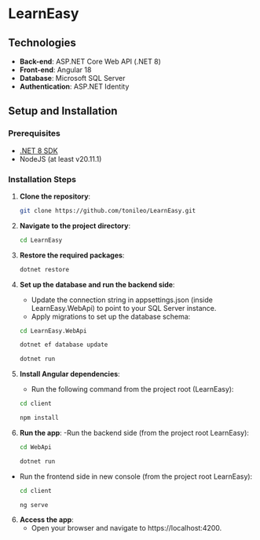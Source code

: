 # LearnEasy

## Technologies

- **Back-end**: ASP.NET Core Web API (.NET 8)
- **Front-end**: Angular 18
- **Database**: Microsoft SQL Server
- **Authentication**: ASP.NET Identity

## Setup and Installation

### Prerequisites
- [.NET 8 SDK](https://dotnet.microsoft.com/download)
- NodeJS (at least v20.11.1)

### Installation Steps
1. **Clone the repository**:
   ```bash
   git clone https://github.com/tonileo/LearnEasy.git
   
2. **Navigate to the project directory**:
   ```bash
   cd LearnEasy

3. **Restore the required packages**:
   ```bash
   dotnet restore

4. **Set up the database and run the backend side**:
   - Update the connection string in appsettings.json (inside LearnEasy.WebApi) to point to your SQL Server instance.
   - Apply migrations to set up the database schema:
  
   ~~~ bash
   cd LearnEasy.WebApi
   ~~~
   ~~~ bash
   dotnet ef database update
   ~~~
   ~~~ bash
   dotnet run
   ~~~

5. **Install Angular dependencies**:
   - Run the following command from the project root (LearnEasy):
  
   ~~~ bash
   cd client
   ~~~
   ~~~ bash
   npm install
   ~~~


7. **Run the app**:
-Run the backend side (from the project root LearnEasy):
 
   ~~~ bash
   cd WebApi
   ~~~
   ~~~ bash
   dotnet run
   ~~~

- Run the frontend side in new console (from the project root LearnEasy):

   ~~~ bash
   cd client
   ~~~
   ~~~ bash
   ng serve
   ~~~ 

6. **Access the app**:
   - Open your browser and navigate to https://localhost:4200.
